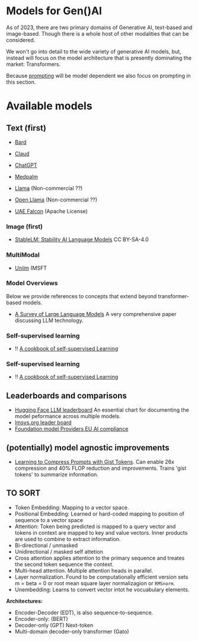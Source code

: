 # Models for Gen()AI

As of 2023, there are two primary domains of Generative AI, text-based and image-based. Though there is a whole host of other modalities that can be considered. 

We won't go into detail to the wide variety of generative AI models, but, instead will focus on the model architecture that is presently dominating the market: Transformers. 

Because [prompting](prompting.md) will be model dependent we also focus on prompting in this section. 


# Available models

## Text (first)
* [Bard](https://bard.google.com/)
* [Claud]()
* [ChatGPT](https://openai.com/blog/chatgpt)

* [Medpalm](https://arxiv.org/abs/2212.13138)
* [Llama](https://github.com/facebookresearch/llama) (Non-commercial ??)
* [Open Llama](https://github.com/openlm-research/open_llama) (Non-commercial ??)
* [UAE Falcon](https://www.tii.ae/news/uaes-falcon-40b-now-royalty-free) (Apache License)


### Image (first)

- [StableLM: Stability AI Language Models](https://github.com/stability-AI/stableLM/)  CC BY-SA-4.0

### MultiModal 

- [Unilm](https://github.com/microsoft/unilm) (MSFT

### Model Overviews

Below we provide references to concepts that extend beyond transformer-based models.
- [A Survey of Large Language Models](https://arxiv.org/pdf/2303.18223.pdf) A very comprehensive paper discussing LLM technology. 

### Self-supervised learning

- ‼️ [A cookbook of self-supervised Learning](https://arxiv.org/pdf/2304.12210.pdf) 

### Self-supervised learning

- ‼️ [A cookbook of self-supervised Learning](https://arxiv.org/pdf/2304.12210.pdf) 

## Leaderboards and comparisons

- [Hugging Face LLM leaderboard](https://huggingface.co/spaces/HuggingFaceH4/open_llm_leaderboard) An essential chart for documenting the model peformance across multiple models.
- [lmsys.org leader board](https://lmsys.org/blog/2023-06-22-leaderboard/)
- [Foundation model Providers EU AI compliance](https://crfm.stanford.edu/2023/06/15/eu-ai-act.html)

## (potentially) model agnostic improvements

- [Learning to Compress Prompts with Gist Tokens](https://arxiv.org/pdf/2304.08467.pdf). Can enable 26x compression and 40% FLOP reduction and improvements. Trains 'gist tokens' to summarize information. 


## TO SORT

  
  * Token Embedding: Mapping to a vector space. 
  * Positional Embedding: Learned or hard-coded mapping to position of sequence to a vector space
  * Attention: Token being predicted is mapped to a query vector and tokens in context are mapped to key and value vectors. Inner products are used to combine to extract information. 
  * Bi-directional / unmasked
  * Unidirectional / masked self attetion
  * Cross attention applies attention to the primary sequence and treates the second token sequence the context. 
  * Multi-head attention. Multiple attention heads in parallel.
  * Layer normalization. Found to be computationally efficient version sets m = beta = 0 or root mean square layer normalizagion or `RMSnorm`. 
  * Unembedding: Learns to convert vector intot he vocuabulary elements. 
  
  **Architectures:**

  * Encoder-Decoder (EDT), is also sequence-to-sequence. 
  * Encoder-only: (BERT)
  * Decoder-only (GPT) Next-token 
  * Multi-domain decoder-only transformer (Gato)

